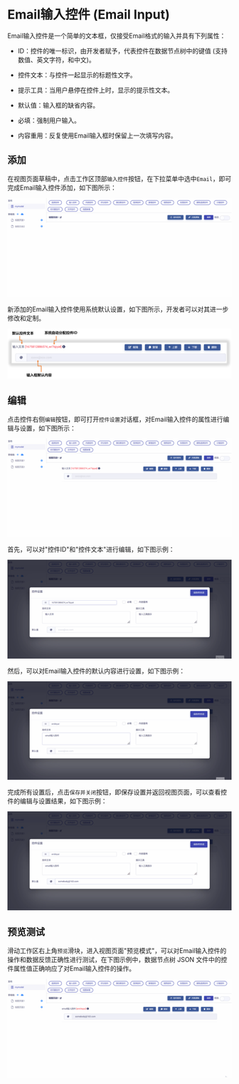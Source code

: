 # Email输入控件 (Email Input)

Email输入控件是一个简单的文本框，仅接受Email格式的输入并具有下列属性：

* ID：控件的唯一标识，由开发者赋予，代表控件在数据节点树中的键值 (支持数值、英文字符，和中文)。

* 控件文本：与控件一起显示的标题性文字。

* 提示工具：当用户悬停在控件上时，显示的提示性文本。

* 默认值：输入框的缺省内容。

* 必填：强制用户输入。

* 内容重用：反复使用Email输入框时保留上一次填写内容。

## 添加

在视图页面草稿中，点击工作区顶部`输入控件`按钮，在下拉菜单中选中`Email`，即可完成Email输入控件添加，如下图所示：

![Matrix.OS](../../../../../media/os/tools/modelview/addemail.gif "添加Email输入控件")

新添加的Email输入控件使用系统默认设置，如下图所示，开发者可以对其进一步修改和定制。

![Matrix.OS](../../../../../media/os/tools/modelview/addemail.png "Email输入控件默认设置")

## 编辑

点击控件右侧`编辑`按钮，即可打开`控件设置`对话框，对Email输入控件的属性进行编辑与设置，如下图所示：

![Matrix.OS](../../../../../media/os/tools/modelview/editemail1.gif "编辑Email输入控件 - 打开控件设置对话框")

首先，可以对"控件ID"和"控件文本"进行编辑，如下图示例：

![Matrix.OS](../../../../../media/os/tools/modelview/editemail2.gif "编辑Email输入控件 - 控件ID与文本编辑")

然后，可以对Email输入控件的默认内容进行设置，如下图示例：

![Matrix.OS](../../../../../media/os/tools/modelview/editemail3.gif "编辑Email输入控件 - 设置默认内容")

完成所有设置后，点击`保存并关闭`按钮，即保存设置并返回视图页面，可以查看控件的编辑与设置结果，如下图示例：

![Matrix.OS](../../../../../media/os/tools/modelview/editemail4.gif "编辑Email输入控件 - 保存控件设置")

## 预览测试

滑动工作区右上角`预览`滑块，进入视图页面"预览模式"，可以对Email输入控件的操作和数据反馈正确性进行测试，在下图示例中，数据节点树 JSON 文件中的控件属性值正确响应了对Email输入控件的操作。

![Matrix.OS](../../../../../media/os/tools/modelview/testemail.gif "测试Email输入控件")